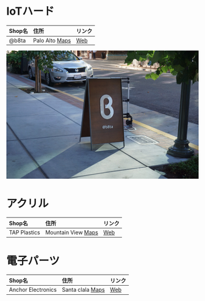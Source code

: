 # IoTハード

|Shop名|住所|リンク|
|:--|:--|:--|
|@b8ta| Palo Alto [Maps](https://www.google.com/maps/place/b8ta/@37.4454992,-122.1609719,18.44z/data=!4m5!3m4!1s0x808fbb39be276ab1:0x926cc505c5dc57cc!8m2!3d37.445603!4d-122.1613691?shorturl=1) |[Web](https://b8ta.com/)|

![](/img/beta.png)

# アクリル

|Shop名|住所|リンク|
|:--|:--|:--|
|TAP Plastics| Mountain View [Maps](https://www.google.co.jp/maps/place/TAP+Plastics/@37.3923778,-122.0822769,17z/data=!3m1!4b1!4m5!3m4!1s0x808fb73388e59fdb:0x33ee7e930c097d5a!8m2!3d37.3923736!4d-122.0800829) |[Web](https://www.tapplastics.com/about/locations/detail/mountain_view_ca)|


# 電子パーツ

|Shop名|住所|リンク|
|:--|:--|:--|
|Anchor Electronics| Santa clala [Maps](https://www.google.co.jp/maps/place/Anchor+Electronics/@37.3693578,-121.9630359,17z/data=!3m1!4b1!4m5!3m4!1s0x808fca25ba26dfd5:0xc0ca43e28395709a!8m2!3d37.3693536!4d-121.9608419) |[Web](http://anchor-electronics.com/)|


